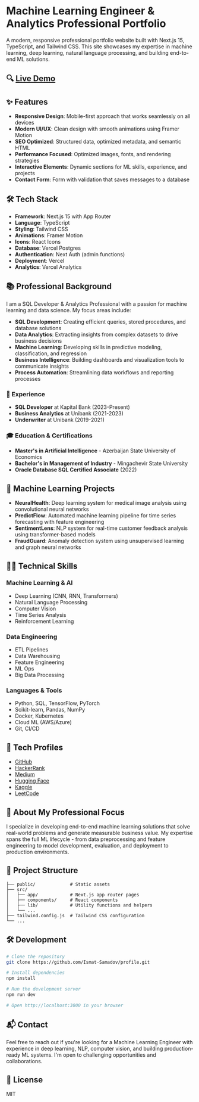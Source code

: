 # Machine Learning Engineer & Analytics Professional Portfolio

A modern, responsive professional portfolio website built with Next.js 15, TypeScript, and Tailwind CSS. This site showcases my expertise in machine learning, deep learning, natural language processing, and building end-to-end ML solutions.

## 🔍 [Live Demo](https://ismat.pro)

## ✨ Features

- **Responsive Design**: Mobile-first approach that works seamlessly on all devices
- **Modern UI/UX**: Clean design with smooth animations using Framer Motion
- **SEO Optimized**: Structured data, optimized metadata, and semantic HTML
- **Performance Focused**: Optimized images, fonts, and rendering strategies
- **Interactive Elements**: Dynamic sections for ML skills, experience, and projects
- **Contact Form**: Form with validation that saves messages to a database

## 🛠️ Tech Stack

- **Framework**: Next.js 15 with App Router
- **Language**: TypeScript
- **Styling**: Tailwind CSS
- **Animations**: Framer Motion
- **Icons**: React Icons
- **Database**: Vercel Postgres
- **Authentication**: Next Auth (admin functions)
- **Deployment**: Vercel
- **Analytics**: Vercel Analytics

## 📚 Professional Background

I am a SQL Developer & Analytics Professional with a passion for machine learning and data science. My focus areas include:

- **SQL Development**: Creating efficient queries, stored procedures, and database solutions
- **Data Analytics**: Extracting insights from complex datasets to drive business decisions
- **Machine Learning**: Developing skills in predictive modeling, classification, and regression
- **Business Intelligence**: Building dashboards and visualization tools to communicate insights
- **Process Automation**: Streamlining data workflows and reporting processes

### 💼 Experience

- **SQL Developer** at Kapital Bank (2023-Present)
- **Business Analytics** at Unibank (2021-2023)
- **Underwriter** at Unibank (2019-2021)

### 🎓 Education & Certifications

- **Master's in Artificial Intelligence** - Azerbaijan State University of Economics
- **Bachelor's in Management of Industry** - Mingachevir State University
- **Oracle Database SQL Certified Associate** (2022)

## 🚀 Machine Learning Projects

- **NeuralHealth**: Deep learning system for medical image analysis using convolutional neural networks
- **PredictFlow**: Automated machine learning pipeline for time series forecasting with feature engineering
- **SentimentLens**: NLP system for real-time customer feedback analysis using transformer-based models
- **FraudGuard**: Anomaly detection system using unsupervised learning and graph neural networks

## 👨‍💻 Technical Skills

### Machine Learning & AI
- Deep Learning (CNN, RNN, Transformers)
- Natural Language Processing
- Computer Vision
- Time Series Analysis
- Reinforcement Learning

### Data Engineering
- ETL Pipelines
- Data Warehousing
- Feature Engineering
- ML Ops
- Big Data Processing

### Languages & Tools
- Python, SQL, TensorFlow, PyTorch
- Scikit-learn, Pandas, NumPy
- Docker, Kubernetes
- Cloud ML (AWS/Azure)
- Git, CI/CD

## 🔗 Tech Profiles

- [GitHub](https://github.com/Ismat-Samadov)
- [HackerRank](https://www.hackerrank.com/profile/IsmatSamadov)
- [Medium](https://medium.com/@ismatsamadov)
- [Hugging Face](https://huggingface.co/IsmatS)
- [Kaggle](https://www.kaggle.com/ismetsemedov)
- [LeetCode](https://leetcode.com/u/ismetsemedov/)

## 🧩 About My Professional Focus

I specialize in developing end-to-end machine learning solutions that solve real-world problems and generate measurable business value. My expertise spans the full ML lifecycle - from data preprocessing and feature engineering to model development, evaluation, and deployment to production environments.

## 📝 Project Structure

```
├── public/             # Static assets
├── src/
│   ├── app/            # Next.js app router pages
│   ├── components/     # React components
│   ├── lib/            # Utility functions and helpers
│   └── ...
├── tailwind.config.js  # Tailwind CSS configuration
└── ...
```

## 🛠️ Development

```bash
# Clone the repository
git clone https://github.com/Ismat-Samadov/profile.git

# Install dependencies
npm install

# Run the development server
npm run dev

# Open http://localhost:3000 in your browser
```

## 📬 Contact

Feel free to reach out if you're looking for a Machine Learning Engineer with experience in deep learning, NLP, computer vision, and building production-ready ML systems. I'm open to challenging opportunities and collaborations.

## 📄 License

MIT
